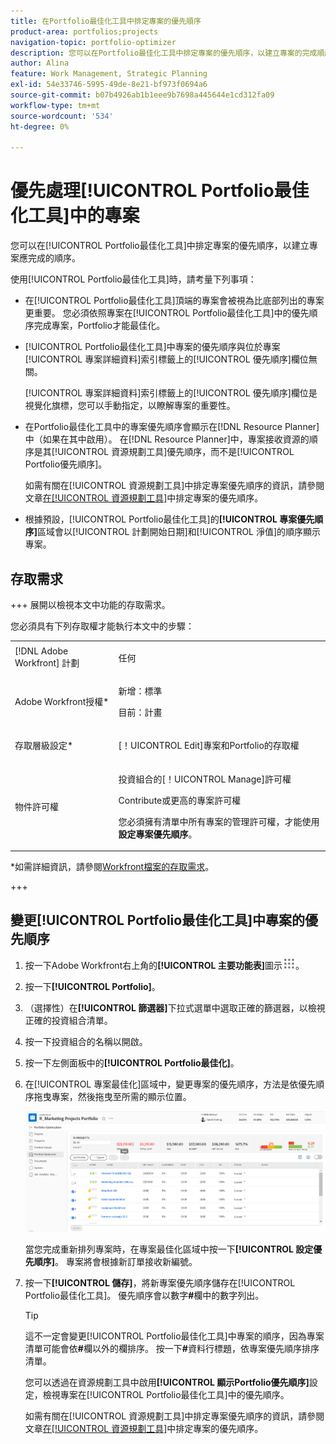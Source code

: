 ```yaml
---
title: 在Portfolio最佳化工具中排定專案的優先順序
product-area: portfolios;projects
navigation-topic: portfolio-optimizer
description: 您可以在Portfolio最佳化工具中排定專案的優先順序，以建立專案的完成順序。
author: Alina
feature: Work Management, Strategic Planning
exl-id: 54e33746-5995-49de-8e21-bf973f0694a6
source-git-commit: b07b4926ab1b1eee9b7698a445644e1cd312fa09
workflow-type: tm+mt
source-wordcount: '534'
ht-degree: 0%

---
```


# 優先處理[!UICONTROL Portfolio最佳化工具]中的專案

您可以在[!UICONTROL Portfolio最佳化工具]中排定專案的優先順序，以建立專案應完成的順序。

使用[!UICONTROL Portfolio最佳化工具]時，請考量下列事項：

* 在[!UICONTROL Portfolio最佳化工具]頂端的專案會被視為比底部列出的專案更重要。 您必須依照專案在[!UICONTROL Portfolio最佳化工具]中的優先順序完成專案，Portfolio才能最佳化。
* [!UICONTROL Portfolio最佳化工具]中專案的優先順序與位於專案[!UICONTROL 專案詳細資料]索引標籤上的[!UICONTROL 優先順序]欄位無關。

  [!UICONTROL 專案詳細資料]索引標籤上的[!UICONTROL 優先順序]欄位是視覺化旗標，您可以手動指定，以瞭解專案的重要性。

* 在Portfolio最佳化工具中的專案優先順序會顯示在[!DNL Resource Planner]中（如果在其中啟用）。 在[!DNL Resource Planner]中，專案接收資源的順序是其[!UICONTROL 資源規劃工具]優先順序，而不是[!UICONTROL Portfolio優先順序]。

  如需有關在[!UICONTROL 資源規劃工具]中排定專案優先順序的資訊，請參閱文章[在[!UICONTROL 資源規劃工具]](../../../resource-mgmt/resource-planning/prioritize-projects-resource-planner.md)中排定專案的優先順序。

* 根據預設，[!UICONTROL Portfolio最佳化工具]的&#x200B;**[!UICONTROL 專案優先順序]**&#x200B;區域會以[!UICONTROL 計劃開始日期]和[!UICONTROL 淨值]的順序顯示專案。

## 存取需求

+++ 展開以檢視本文中功能的存取需求。

您必須具有下列存取權才能執行本文中的步驟：

<table style="table-layout:auto"> 
 <col> 
 <col> 
 <tbody> 
  <tr> 
   <td role="rowheader">[!DNL Adobe Workfront] 計劃</td> 
   <td> <p>任何 </p> </td> 
  </tr> 
  <tr> 
   <td role="rowheader">Adobe Workfront授權*</td> 
   <td> <p>新增：標準</p>
   <p>目前：計畫</p> </td> 
  </tr> 
  <tr> 
   <td role="rowheader">存取層級設定*</td> 
   <td> <p>[！UICONTROL Edit]專案和Portfolio的存取權</p></td> 
  </tr> 
  <tr> 
   <td role="rowheader">物件許可權</td> 
   <td> <p>投資組合的[！UICONTROL Manage]許可權</p> <p>Contribute或更高的專案許可權</p> 
   <p>您必須擁有清單中所有專案的管理許可權，才能使用<b>設定專案優先順序</b>。</p>
    </td> 
  </tr> 
 </tbody> 
</table>

*如需詳細資訊，請參閱[Workfront檔案的存取需求](/help/quicksilver/administration-and-setup/add-users/access-levels-and-object-permissions/access-level-requirements-in-documentation.md)。

+++

## 變更[!UICONTROL Portfolio最佳化工具]中專案的優先順序

1. 按一下Adobe Workfront右上角的&#x200B;**[!UICONTROL 主要功能表]**&#x200B;圖示![](assets/main-menu-icon.png)。

1. 按一下&#x200B;**[!UICONTROL Portfolio]**。
1. （選擇性）在&#x200B;**[!UICONTROL 篩選器]**&#x200B;下拉式選單中選取正確的篩選器，以檢視正確的投資組合清單。
1. 按一下投資組合的名稱以開啟。
1. 按一下左側面板中的&#x200B;**[!UICONTROL Portfolio最佳化]**。
1. 在[!UICONTROL 專案最佳化]區域中，變更專案的優先順序，方法是依優先順序拖曳專案，然後拖曳至所需的顯示位置。

   ![](assets/portfolio-optimizer-with-projects-nwe-350x89.png)

   當您完成重新排列專案時，在專案最佳化區域中按一下&#x200B;**[!UICONTROL 設定優先順序]**。 專案將會根據新訂單接收新編號。

1. 按一下&#x200B;**[!UICONTROL 儲存]**，將新專案優先順序儲存在[!UICONTROL Portfolio最佳化工具]。 優先順序會以數字&#x200B;**#**&#x200B;欄中的數字列出。

   >[!TIP]
   >
   >這不一定會變更[!UICONTROL Portfolio最佳化工具]中專案的順序，因為專案清單可能會依&#x200B;**#**&#x200B;欄以外的欄排序。 按一下&#x200B;**#**&#x200B;資料行標題，依專案優先順序排序清單。

   您可以透過在資源規劃工具中啟用&#x200B;**[!UICONTROL 顯示Portfolio優先順序]**&#x200B;設定，檢視專案在[!UICONTROL Portfolio最佳化工具]中的優先順序。

   如需有關在[!UICONTROL 資源規劃工具]中排定專案優先順序的資訊，請參閱文章[在[!UICONTROL 資源規劃工具]](../../../resource-mgmt/resource-planning/prioritize-projects-resource-planner.md)中排定專案的優先順序。
